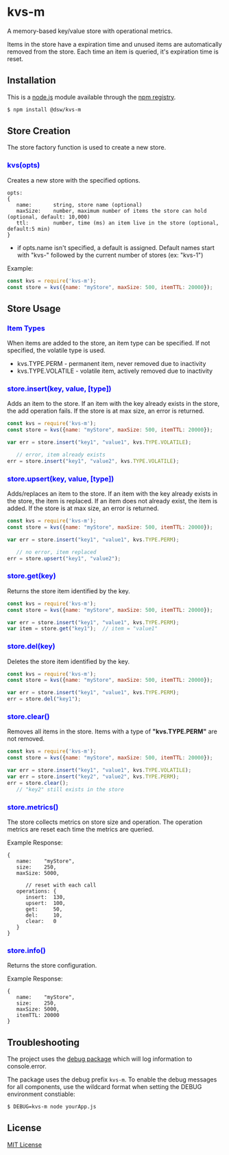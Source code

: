 # kvs-m

A memory-based key/value store with operational metrics.  

Items in the store have a expiration time and unused items are automatically removed from the store.  Each time an item is queried, it's expiration time is reset.



## Installation

This is a [node.js](https://nodejs.org) module available through the
[npm registry](https://www.npmjs.com/).

```sh
$ npm install @dsw/kvs-m
```

## Store Creation

The store factory function is used to create a new store.  

### **<span style="color:blue">kvs(opts)</span>**  
Creates a new store with the specified options.  

```
opts:
{
   name:       string, store name (optional)
   maxSize:    number, maximum number of items the store can hold (optional, default: 10,000)
   ttl:        number, time (ms) an item live in the store (optional, default:5 min)
}
```
- if opts.name isn't specified, a default is assigned.  Default names start with "kvs-" followed by the current number of stores (ex: "kvs-1")

Example: 
```javascript
const kvs = require('kvs-m');
const store = kvs({name: "myStore", maxSize: 500, itemTTL: 20000});
```

## Store Usage

### **<span style="color:blue">Item Types<span>**  
When items are added to the store, an item type can be specified.  If not specified, the volatile type is used.

- kvs.TYPE.PERM - permanent item, never removed due to inactivity
- kvs.TYPE.VOLATILE - volatile item, actively removed due to inactivity

### **<span style="color:blue">store.insert(key, value, [type])<span>**  
Adds an item to the store.  If an item with the key already exists in the store, the add operation fails.  If the store is at max size, an error is returned.

```javascript
const kvs = require('kvs-m');
const store = kvs({name: "myStore", maxSize: 500, itemTTL: 20000});

var err = store.insert("key1", "value1", kvs.TYPE.VOLATILE);

   // error, item already exists
err = store.insert("key1", "value2", kvs.TYPE.VOLATILE);
```

### **<span style="color:blue">store.upsert(key, value, [type])<span>**  
Adds/replaces an item to the store.  If an item with the key already exists in the store, the item is replaced.  If an item does not already exist, the item is added.  If the store is at max size, an error is returned.

```javascript
const kvs = require('kvs-m');
const store = kvs({name: "myStore", maxSize: 500, itemTTL: 20000});

var err = store.insert("key1", "value1", kvs.TYPE.PERM);

   // no error, item replaced
err = store.upsert("key1", "value2");
```

### **<span style="color:blue">store.get(key)<span>**  
Returns the store item identified by the key.

```javascript
const kvs = require('kvs-m');
const store = kvs({name: "myStore", maxSize: 500, itemTTL: 20000});

var err = store.insert("key1", "value1", kvs.TYPE.PERM);
var item = store.get("key1");  // item = "value1"
```

### **<span style="color:blue">store.del(key)<span>**  
Deletes the store item identified by the key.

```javascript
const kvs = require('kvs-m');
const store = kvs({name: "myStore", maxSize: 500, itemTTL: 20000});

var err = store.insert("key1", "value1", kvs.TYPE.PERM);
err = store.del("key1");
```

### **<span style="color:blue">store.clear()<span>**  
Removes all items in the store.  Items with a type of **"kvs.TYPE.PERM"** are not removed.

```javascript
const kvs = require('kvs-m');
const store = kvs({name: "myStore", maxSize: 500, itemTTL: 20000});

var err = store.insert("key1", "value1", kvs.TYPE.VOLATILE);
var err = store.insert("key2", "value2", kvs.TYPE.PERM);
err = store.clear();
   // "key2" still exists in the store
```

### **<span style="color:blue">store.metrics()<span>**  
The store collects metrics on store size and operation.  The operation metrics are reset each time the metrics are queried.

Example Response:
```
{
   name:    "myStore",
   size:    250,
   maxSize: 5000,

      // reset with each call
   operations: {
      insert:  130,  
      upsert:  100,
      get:     50,
      del:     10,
      clear:   0
   }
}
```

### **<span style="color:blue">store.info()<span>**  
Returns the store configuration.  

Example Response:
```
{
   name:    "myStore",
   size:    250,
   maxSize: 5000,
   itemTTL: 20000
}
```

## Troubleshooting

The project uses the [debug package](https://www.npmjs.com/package/debug) which will log information to console.error.

The package uses the debug prefix `kvs-m`.  To enable the debug messages for all components, use the wildcard format when setting the DEBUG environment constiable:

```sh
$ DEBUG=kvs-m node yourApp.js 
```

## License

[MIT License](http://www.opensource.org/licenses/mit-license.php)

